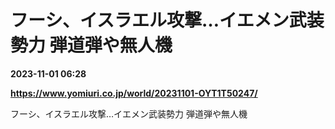# フーシ、イスラエル攻撃…イエメン武装勢力 弾道弾や無人機

**2023-11-01 06:28**

**https://www.yomiuri.co.jp/world/20231101-OYT1T50247/**

フーシ、イスラエル攻撃…イエメン武装勢力 弾道弾や無人機